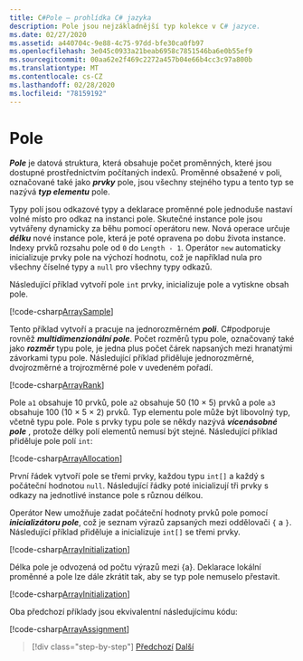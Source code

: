 ```yaml
---
title: C#Pole – prohlídka C# jazyka
description: Pole jsou nejzákladnější typ kolekce v C# jazyce.
ms.date: 02/27/2020
ms.assetid: a440704c-9e88-4c75-97dd-bfe30ca0fb97
ms.openlocfilehash: 3e045c0933a21beab6958c7851546ba6e0b55ef9
ms.sourcegitcommit: 00aa62e2f469c2272a457b04e66b4cc3c97a800b
ms.translationtype: MT
ms.contentlocale: cs-CZ
ms.lasthandoff: 02/28/2020
ms.locfileid: "78159192"
---
```

# <a name="arrays"></a>Pole

***Pole*** je datová struktura, která obsahuje počet proměnných, které jsou dostupné prostřednictvím počítaných indexů. Proměnné obsažené v poli, označované také jako ***prvky*** pole, jsou všechny stejného typu a tento typ se nazývá ***typ elementu*** pole.

Typy polí jsou odkazové typy a deklarace proměnné pole jednoduše nastaví volné místo pro odkaz na instanci pole. Skutečné instance pole jsou vytvářeny dynamicky za běhu pomocí operátoru new. Nová operace určuje ***délku*** nové instance pole, která je poté opravena po dobu života instance. Indexy prvků rozsahu pole od `0` do `Length - 1`. Operátor `new` automaticky inicializuje prvky pole na výchozí hodnotu, což je například nula pro všechny číselné typy a `null` pro všechny typy odkazů.

Následující příklad vytvoří pole `int` prvky, inicializuje pole a vytiskne obsah pole.

[!code-csharp[ArraySample](../../../samples/snippets/csharp/tour/arrays/Program.cs#L3-L18)]

Tento příklad vytvoří a pracuje na jednorozměrném ***poli***. C#podporuje rovněž ***multidimenzionální pole***. Počet rozměrů typu pole, označovaný také jako ***rozměr*** typu pole, je jedna plus počet čárek napsaných mezi hranatými závorkami typu pole. Následující příklad přiděluje jednorozměrné, dvojrozměrné a trojrozměrné pole v uvedeném pořadí.

[!code-csharp[ArrayRank](../../../samples/snippets/csharp/tour/arrays/Program.cs#L24-L26)]

Pole `a1` obsahuje 10 prvků, pole `a2` obsahuje 50 (10 × 5) prvků a pole `a3` obsahuje 100 (10 × 5 × 2) prvků.
Typ elementu pole může být libovolný typ, včetně typu pole. Pole s prvky typu pole se někdy nazývá ***vícenásobné pole*** , protože délky polí elementů nemusí být stejné. Následující příklad přiděluje pole polí `int`:

[!code-csharp[ArrayAllocation](../../../samples/snippets/csharp/tour/arrays/Program.cs#L31-L34)]

První řádek vytvoří pole se třemi prvky, každou typu `int[]` a každý s počáteční hodnotou `null`. Následující řádky poté inicializují tři prvky s odkazy na jednotlivé instance pole s různou délkou.

Operátor New umožňuje zadat počáteční hodnoty prvků pole pomocí ***inicializátoru pole***, což je seznam výrazů zapsaných mezi oddělovači `{` a `}`. Následující příklad přiděluje a inicializuje `int[]` se třemi prvky.

[!code-csharp[ArrayInitialization](../../../samples/snippets/csharp/tour/arrays/Program.cs#L39-L39)]

Délka pole je odvozená od počtu výrazů mezi {a}. Deklarace lokální proměnné a pole lze dále zkrátit tak, aby se typ pole nemuselo přestavit.

[!code-csharp[ArrayInitialization](../../../samples/snippets/csharp/tour/arrays/Program.cs#L44-L44)]

Oba předchozí příklady jsou ekvivalentní následujícímu kódu:

[!code-csharp[ArrayAssignment](../../../samples/snippets/csharp/tour/arrays/Program.cs#L49-L53)]

>[!div class="step-by-step"]
>[Předchozí](classes-and-objects.md)
>[Další](interfaces.md)
